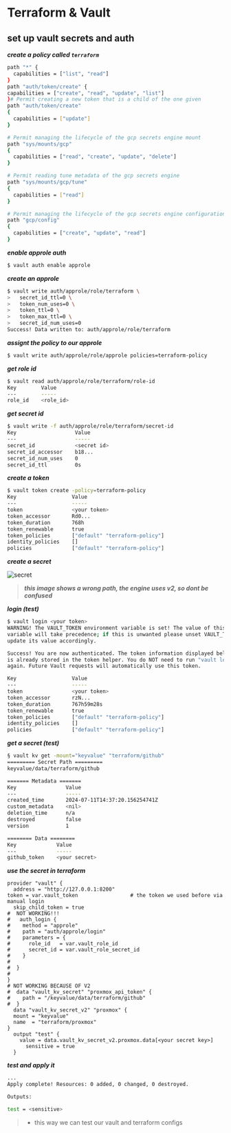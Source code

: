 

# Terraform & Vault
## set up vault secrets and auth
***create a policy called `terraform`***
```bash
path "*" {
  capabilities = ["list", "read"]
}
path "auth/token/create" {
capabilities = ["create", "read", "update", "list"]
}# Permit creating a new token that is a child of the one given
path "auth/token/create"
{
  capabilities = ["update"]
}

# Permit managing the lifecycle of the gcp secrets engine mount
path "sys/mounts/gcp"
{
  capabilities = ["read", "create", "update", "delete"]
}

# Permit reading tune metadata of the gcp secrets engine
path "sys/mounts/gcp/tune"
{
  capabilities = ["read"]
}

# Permit managing the lifecycle of the gcp secrets engine configuration
path "gcp/config"
{
  capabilities = ["create", "update", "read"]
}
```

***enable approle auth***

```bash
$ vault auth enable approle
```
***create an approle***
```bash
$ vault write auth/approle/role/terraform \
>   secret_id_ttl=0 \
>   token_num_uses=0 \
>   token_ttl=0 \
>   token_max_ttl=0 \
>   secret_id_num_uses=0
Success! Data written to: auth/approle/role/terraform
```
***assignt the policy to our approle***

```bash
$ vault write auth/approle/role/approle policies=terraform-policy
```
***get role id***

```bash
$ vault read auth/approle/role/terraform/role-id
Key        Value
---        -----
role_id    <role_id>
```
***get secret id***

```bash
$ vault write -f auth/approle/role/terraform/secret-id
Key                   Value
---                   -----
secret_id             <secret id>
secret_id_accessor    b18...
secret_id_num_uses    0
secret_id_ttl         0s
```

***create a token***

```bash
$ vault token create -policy=terraform-policy
Key                  Value
---                  -----
token                <your token>
token_accessor       Rd0...
token_duration       768h
token_renewable      true
token_policies       ["default" "terraform-policy"]
identity_policies    []
policies             ["default" "terraform-policy"]
````
***create a secret***

![secret](https://github.com/ji-podhead/DevOps/blob/main/docs/terraform&vault/vaul_secret.png?raw=true)
> ***this image shows a wrong path, the engine uses v2, so dont be confused***

***login (test)***

```bash
$ vault login <your token>
WARNING! The VAULT_TOKEN environment variable is set! The value of this
variable will take precedence; if this is unwanted please unset VAULT_TOKEN or
update its value accordingly.

Success! You are now authenticated. The token information displayed below
is already stored in the token helper. You do NOT need to run "vault login"
again. Future Vault requests will automatically use this token.

Key                  Value
---                  -----
token                <your token>
token_accessor       rzN...
token_duration       767h59m28s
token_renewable      true
token_policies       ["default" "terraform-policy"]
identity_policies    []
policies             ["default" "terraform-policy"]
```

***get a secret (test)***

```bash
§ vault kv get -mount="keyvalue" "terraform/github"
========= Secret Path =========
keyvalue/data/terraform/github

======= Metadata =======
Key                Value
---                -----
created_time       2024-07-11T14:37:20.156254741Z
custom_metadata    <nil>
deletion_time      n/a
destroyed          false
version            1

======== Data ========
Key             Value
---             -----
github_token    <your secret>
```

***use the secret in terraform***

```hcl
provider "vault" {
  address = "http://127.0.0.1:8200"
token = var.vault_token                 # the token we used before via manual login
  skip_child_token = true 
#  NOT WORKING!!!
#   auth_login {
#    method = "approle"
#    path = "auth/approle/login"
#    parameters = {
#      role_id   = var.vault_role_id
#      secret_id = var.vault_role_secret_id
#    }
#    
#  }
#
}
# NOT WORKING BECAUSE OF V2
#  data "vault_kv_secret" "proxmox_api_token" {
#    path = "/keyvalue/data/terraform/github"
#  }
  data "vault_kv_secret_v2" "proxmox" {
  mount = "keyvalue"
  name  = "terraform/proxmox"
}
  output "test" {
    value = data.vault_kv_secret_v2.proxmox.data[<your secret key>]
      sensitive = true
  }
```

***test and apply it***


```bash
...
Apply complete! Resources: 0 added, 0 changed, 0 destroyed.

Outputs:

test = <sensitive>
```
> - this way  we can test our vault and terraform configs
